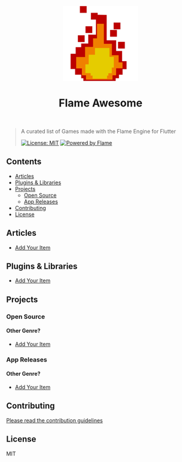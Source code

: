 <div align="center">
	<img width="200" height="auto" src="media/logo.png" alt="Awesome">
	<h1>Flame Awesome</h1>
	<br>
</div>

> A curated list of Games made with the Flame Engine for Flutter
>
> [![License: MIT](https://img.shields.io/github/license/flame-engine/flame-awesome?style=flat-square)](https://opensource.org/licenses/MIT) [![Powered by Flame](https://img.shields.io/badge/Powered%20by-%F0%9F%94%A5-orange.svg?style=flat-square)](https://flame-engine.org)<br>

## Contents

- [Articles](#articles)
- [Plugins & Libraries](#plugins--libraries)
- [Projects](#projects)
  - [Open Source](#open-source)
  - [App Releases](#app-releases)
- [Contributing](#contributing)
- [License](#license)

## Articles

- [Add Your Item](https://github.com/flame-engine/flame-awesome/pulls)

## Plugins & Libraries

- [Add Your Item](https://github.com/flame-engine/flame-awesome/pulls)

## Projects

### Open Source

#### Other Genre?

- [Add Your Item](https://github.com/flame-engine/flame-awesome/pulls)

### App Releases

#### Other Genre?

- [Add Your Item](https://github.com/flame-engine/flame-awesome/pulls)

## Contributing

[Please read the contribution guidelines](https://github.com/flame-engine/flame-awesome/blob/master/contributing.md)

## License

MIT
